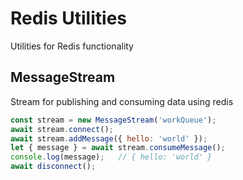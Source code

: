 # Redis Utilities
Utilities for Redis functionality

## MessageStream

Stream for publishing and consuming data using redis

```js
const stream = new MessageStream('workQueue');
await stream.connect();
await stream.addMessage({ hello: 'world' });
let { message } = await stream.consumeMessage();
console.log(message);   // { hello: 'world' }
await disconnect();
```